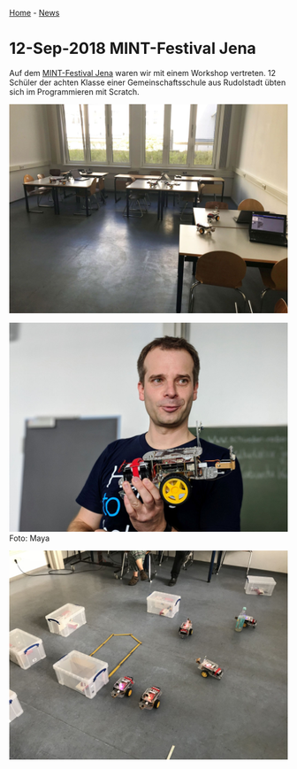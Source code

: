 [Home](../..) - [News](README.md)

# 12-Sep-2018 MINT-Festival Jena

Auf dem [MINT-Festival Jena](https://www.mint.uni-jena.de/) waren wir mit einem Workshop vertreten. 12 Schüler der achten Klasse einer Gemeinschaftsschule aus Rudolstadt übten sich im Programmieren mit Scratch.

![Workshop MINT-Festival](images/2018-09-12_Workshop_MINT-Festival1.jpg)

![Workshop MINT-Festival](images/2018-09-12_Workshop_MINT-Festival2.jpg)
Foto: Maya

![Workshop MINT-Festival](images/2018-09-12_Workshop_MINT-Festival3.jpg)
